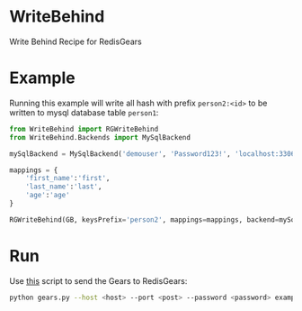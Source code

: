 # WriteBehind
Write Behind Recipe for RedisGears

# Example
Running this example will write all hash with prefix `person2:<id>` to be written to mysql database table `person1`:
```python
from WriteBehind import RGWriteBehind
from WriteBehind.Backends import MySqlBackend

mySqlBackend = MySqlBackend('demouser', 'Password123!', 'localhost:3306/test', 'person1', 'id')

mappings = {
	'first_name':'first',
	'last_name':'last',
	'age':'age'
}

RGWriteBehind(GB, keysPrefix='person2', mappings=mappings, backend=mySqlBackend, name='PersonWriteBehind', version='99.99.99')
```
# Run
Use [this](https://github.com/RedisGears/RedisGears/blob/master/recipes/gears.py) script to send the Gears to RedisGears:
```bash
python gears.py --host <host> --port <post> --password <password> example.py REQUIREMENTS git+https://github.com/RedisGears/WriteBehind.git PyMySQL
```